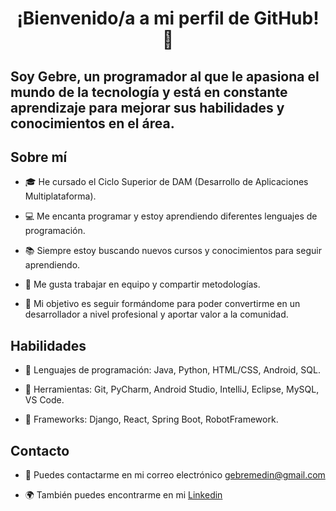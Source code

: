 <h1 align="center">¡Bienvenido/a a mi perfil de GitHub! 👋</h1>
<h2> Soy Gebre, un programador al que le apasiona el mundo de la tecnología y está en constante aprendizaje para mejorar sus habilidades y conocimientos en el área.</h2>

<h2>Sobre mí</h2>

-  🎓 He cursado el Ciclo Superior de DAM (Desarrollo de Aplicaciones Multiplataforma).

-  💻 Me encanta programar y estoy aprendiendo diferentes lenguajes de programación.
  
-  📚 Siempre estoy buscando nuevos cursos y conocimientos para seguir aprendiendo.
  
-  🤝 Me gusta trabajar en equipo y compartir metodologías.
  
-  🚀 Mi objetivo es seguir formándome para poder convertirme en un desarrollador a nivel profesional y aportar valor a la comunidad.
  
<h2>Habilidades</h2>

-  💬 Lenguajes de programación: Java, Python, HTML/CSS, Android, SQL.

-  🧰 Herramientas: Git, PyCharm, Android Studio, IntelliJ, Eclipse, MySQL, VS Code.
  
-  🔧 Frameworks: Django, React, Spring Boot, RobotFramework.
  
<h2>Contacto</h2>

-  📧 Puedes contactarme en mi correo electrónico gebremedin@gmail.com

-  🌍 También puedes encontrarme en mi [Linkedin](https://www.linkedin.com/in/gebremedin-guti%C3%A9rrez-l%C3%B3pez-1153ba205/)
